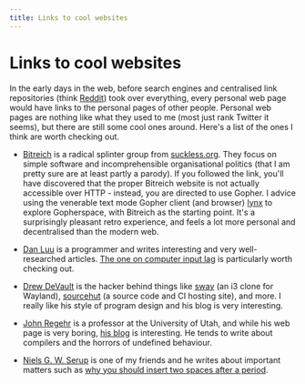 ```yaml
---
title: Links to cool websites
---
```


Links to cool websites
======================

In the early days in the web, before search engines and centralised
link repositories (think [Reddit](https://reddit.com)) took over
everything, every personal web page would have links to the personal
pages of other people.  Personal web pages are nothing like what they
used to me (most just rank Twitter it seems), but there are still some
cool ones around.  Here's a list of the ones I think are worth
checking out.

* [Bitreich](http://bitreich.org/) is a radical splinter group from
  [suckless.org](http://suckless.org/).  They focus on simple software
  and incomprehensible organisational politics (that I am pretty sure
  are at least partly a parody).  If you followed the link, you'll
  have discovered that the proper Bitreich website is not actually
  accessible over HTTP - instead, you are directed to use Gopher.  I
  advice using the venerable text mode Gopher client (and browser)
  [lynx](https://lynx.browser.org/) to explore Gopherspace, with
  Bitreich as the starting point.  It's a surprisingly pleasant retro
  experience, and feels a lot more personal and decentralised than the
  modern web.

* [Dan Luu](https://danluu.com/) is a programmer and writes
  interesting and very well-researched articles.  [The one on computer
  input lag](https://danluu.com/input-lag/) is particularly worth
  checking out.

* [Drew DeVault](https://drewdevault.com/) is the hacker behind things
  like [sway](https://swaywm.org/) (an i3 clone for Wayland),
  [sourcehut](https://sr.ht) (a source code and CI hosting site), and
  more.  I really like his style of program design and his blog is
  very interesting.

* [John Regehr](https://www.cs.utah.edu/~regehr/) is a professor at
  the University of Utah, and while his web page is very boring, [his
  blog](https://blog.regehr.org/) is interesting.  He tends to write
  about compilers and the horrors of undefined behaviour.

* [Niels G. W. Serup](http://metanohi.name/) is one of my friends and
  he writes about important matters such as [why you should insert two
  spaces after a period](http://metanohi.name/two-spaces).
